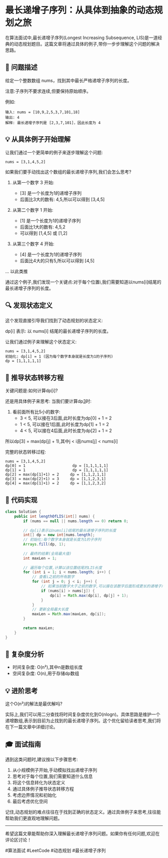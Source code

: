 # 最长递增子序列：从具体到抽象的动态规划之旅

在算法面试中,最长递增子序列(Longest Increasing Subsequence, LIS)是一道经典的动态规划题目。这篇文章将通过具体的例子,带你一步步理解这个问题的解决思路。

## 🎯 问题描述

给定一个整数数组 nums，找到其中最长严格递增子序列的长度。

注意:子序列不要求连续,但要保持原始顺序。

例如:
```
输入: nums = [10,9,2,5,3,7,101,18]
输出: 4
解释: 最长递增子序列是 [2,3,7,101]，因此长度为 4
```

## 💡 从具体例子开始理解

让我们通过一个更简单的例子来逐步理解这个问题:

```
nums = [3,1,4,5,2]
```

如果我们要手动找出这个数组的最长递增子序列,我们会怎么思考?

1. 从第一个数字 3 开始:
   - [3] 是一个长度为1的递增子序列
   - 后面比3大的数有: 4,5,所以可以得到 [3,4,5]

2. 从第二个数字 1 开始:
   - [1] 是一个长度为1的递增子序列
   - 后面比1大的数有: 4,5,2
   - 可以得到 [1,4,5] 或 [1,2]

3. 从第三个数字 4 开始:
   - [4] 是一个长度为1的递增子序列
   - 后面比4大的只有5,所以可以得到 [4,5]

... 以此类推

通过这个例子,我们发现一个关键点:对于每个位置i,我们需要知道以nums[i]结尾的最长递增子序列的长度。

## 🔍 发现状态定义

这个发现直接引导我们找到了动态规划的状态定义:

dp[i] 表示: 以 nums[i] 结尾的最长递增子序列的长度。

让我们通过例子来理解这个状态定义:
```
nums = [3,1,4,5,2]
初始化: dp[i] = 1 (因为每个数字本身就是长度为1的子序列)
dp = [1,1,1,1,1]
```

## 🎨 推导状态转移方程

关键问题是:如何计算dp[i]?

还是用具体例子来思考:
当我们要计算dp[3](也就是以5结尾的最长递增子序列长度)时:
1. 看前面所有比5小的数字:
   - 3 < 5, 可以接在3后面,此时长度为dp[0] + 1 = 2
   - 1 < 5, 可以接在1后面,此时长度为dp[1] + 1 = 2
   - 4 < 5, 可以接在4后面,此时长度为dp[2] + 1 = 2

所以dp[3] = max(dp[j] + 1),其中j < i且nums[j] < nums[i]

完整的状态转移过程:
```
nums = [3,1,4,5,2]
dp[0] = 1                     dp = [1,1,1,1,1]
dp[1] = 1                     dp = [1,1,1,1,1]
dp[2] = max(dp[1]+1) = 2     dp = [1,1,2,1,1]
dp[3] = max(dp[2]+1) = 3     dp = [1,1,2,3,1]
dp[4] = max(dp[1]+1) = 2     dp = [1,1,2,3,2]
```

## 📝 代码实现

```java
class Solution {
    public int lengthOfLIS(int[] nums) {
        if (nums == null || nums.length == 0) return 0;
        
        // dp[i]表示以nums[i]结尾的最长递增子序列的长度
        int[] dp = new int[nums.length];
        // 初始化:每个数字本身就是长度为1的子序列
        Arrays.fill(dp, 1);
        
        // 最终的结果(全局最大值)
        int maxLen = 1;
        
        // 遍历每个位置,计算以该位置结尾的LIS长度
        for (int i = 1; i < nums.length; i++) {
            // 查看i之前的所有数字
            for (int j = 0; j < i; j++) {
                // 如果当前数字大于之前的数字,可以接在该数字后面形成更长的递增子序列
                if (nums[i] > nums[j]) {
                    dp[i] = Math.max(dp[i], dp[j] + 1);
                }
            }
            // 更新全局最大长度
            maxLen = Math.max(maxLen, dp[i]);
        }
        
        return maxLen;
    }
}
```

## 🎯 复杂度分析

- 时间复杂度: O(n²),其中n是数组长度
- 空间复杂度: O(n),用于存储dp数组

## 💡 进阶思考

这个O(n²)的解法是最优解吗?

实际上,我们可以用二分查找将时间复杂度优化到O(nlogn)。具体思路是维护一个递增数组,表示到目前为止找到的最长递增子序列。这个优化留给读者思考,我们将在下一篇文章中详细讨论。

## 🎓 面试指南

遇到这类问题时,建议按以下步骤思考:

1. 从小规模例子开始,手动模拟找出递增子序列
2. 思考对于每个位置,我们需要知道什么信息
3. 将这个信息转化为状态定义
4. 通过具体例子推导状态转移方程
5. 考虑边界情况和初始化
6. 最后考虑优化空间

记住,动态规划的难点往往在于找到正确的状态定义。通过具体例子来思考,往往能帮助我们更直观地理解问题。

---


希望这篇文章能帮助你深入理解最长递增子序列问题。如果你有任何问题,欢迎在评论区讨论！

#算法面试 #LeetCode #动态规划 #最长递增子序列